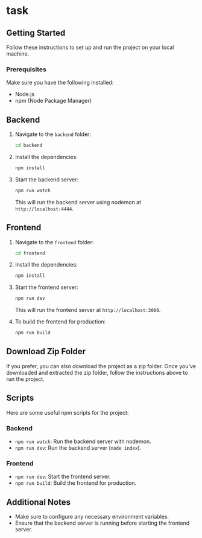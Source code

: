 # task

## Getting Started

Follow these instructions to set up and run the project on your local machine.

### Prerequisites

Make sure you have the following installed:
- Node.js
- npm (Node Package Manager)

## Backend

1. Navigate to the `backend` folder:
    ```sh
    cd backend
    ```

2. Install the dependencies:
    ```sh
    npm install
    ```

3. Start the backend server:
    ```sh
    npm run watch
    ```

    This will run the backend server using nodemon at `http://localhost:4444`.

## Frontend

1. Navigate to the `frontend` folder:
    ```sh
    cd frontend
    ```

2. Install the dependencies:
    ```sh
    npm install
    ```

3. Start the frontend server:
    ```sh
    npm run dev
    ```

    This will run the frontend server at `http://localhost:3000`.

4. To build the frontend for production:
    ```sh
    npm run build
    ```

## Download Zip Folder

If you prefer, you can also download the project as a zip folder. Once you've downloaded and extracted the zip folder, follow the instructions above to run the project.

## Scripts

Here are some useful npm scripts for the project:

### Backend
- `npm run watch`: Run the backend server with nodemon.
- `npm run dev`: Run the backend server (`node index`).

### Frontend
- `npm run dev`: Start the frontend server.
- `npm run build`: Build the frontend for production.

## Additional Notes

- Make sure to configure any necessary environment variables.
- Ensure that the backend server is running before starting the frontend server.

